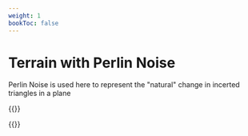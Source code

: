 ```yaml
---
weight: 1
bookToc: false
---
```


# Terrain with Perlin Noise

Perlin Noise is used here to represent the "natural" change in incerted triangles in a plane

{{<p5-iframe ver="1.4.2" sketch="/showcase/sketches/sphereImage.js" width="600" height="600" marginHeight="0" marginWidth="0" frameBorder="0" scrolling="no">}}

{{<p5-iframe ver="1.4.2" sketch="/showcase/sketches/cylinderRotating.js" width="600" height="600" marginHeight="0" marginWidth="0" frameBorder="0" scrolling="no">}}